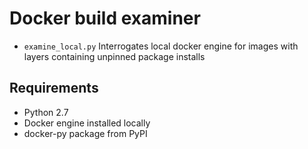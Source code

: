 # Docker build examiner

* `examine_local.py` Interrogates local docker engine for images with layers
containing unpinned package installs


## Requirements

* Python 2.7
* Docker engine installed locally
* docker-py package from PyPI
